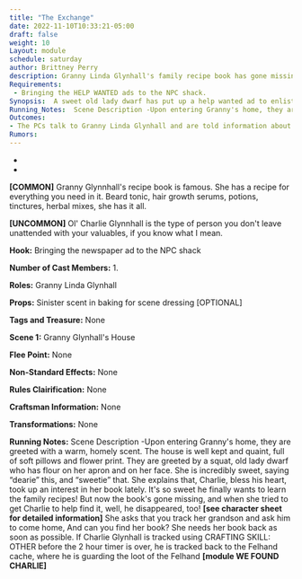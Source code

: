 ```yaml
---
title: "The Exchange"
date: 2022-11-10T10:33:21-05:00
draft: false
weight: 10
Layout: module
schedule: saturday
author: Brittney Perry
description: Granny Linda Glynhall's family recipe book has gone missing! Also, she hasn't seen her grandson Charlie in three days. In desperation, she has put two ads in the local paper asking for help finding them both. She has offered a reward for the return of each.
Requirements: 
 - Bringing the HELP WANTED ads to the NPC shack.
Synopsis:  A sweet old lady dwarf has put up a help wanted ad to enlist help returning her recipe book and her grandson, for a reward. She doesn't know where her grandson would be, and needs help finding him. Her recipe book also went missing around the same time, and she can't find it anywhere. The book is full of old family recipes and is worth 1250 silver. She assumes it was stolen, and wants it back. Once all the information has been relayed or the PCs wish to leave, she will see them to the door and wish them good luck in finding her grandson and book.
Running_Notes:  Scene Description -Upon entering Granny's home, they are greeted with a warm, homely scent. The house is well kept and quaint, full of soft pillows and flower print. They are greeted by a squat, old lady dwarf who has flour on her apron and on her face. She is incredibly sweet, saying “dearie” this, and “sweetie” that.  She explains that, Charlie, bless his heart, took up an interest in her book lately. It's so sweet he finally wants to learn the family recipes! But now the book's gone missing, and when she tried to get Charlie to help find it, well, he disappeared, too! **[see character sheet for detailed information]** She asks that you track her grandson and ask him to come home, And can you find her book? She needs her book back as soon as possible. If Charlie Glynhall is tracked using CRAFTING SKILL OTHER before the 2 hour timer is over, he is tracked back to the Felhand cache, where he is guarding the loot of the Felhand [module WE FOUND CHARLIE]
Outcomes:
- The PCs talk to Granny Linda Glynhall and are told information about her, her grandson, her recipe book, the occupation, or anything else people want to talk about. Once they leave the house, the 2 hour timer to find Charlie starts **[module OPERATION FIND CHARLIE].
Rumors: 
---
```








- 



- 



**[COMMON]** Granny Glynnhall's recipe book is famous. She has a recipe for everything you need in it. Beard tonic, hair growth serums, potions, tinctures, herbal mixes, she has it all. 

**[UNCOMMON]** Ol' Charlie Glynnhall is the type of person you don't leave unattended with your valuables, if you know what I mean.

**Hook:** Bringing the newspaper ad to the NPC shack

**Number of Cast Members:** 1.

**Roles:** Granny Linda Glynhall 

**Props:** Sinister scent in baking for scene dressing [OPTIONAL] 

**Tags and Treasure:** None

**Scene 1:** Granny Glynhall's House

**Flee Point:** None

**Non-Standard Effects:** None

**Rules Clairification:** None

**Craftsman Information:** None

**Transformations:** None

**Running Notes:**  Scene Description -Upon entering Granny's home, they are greeted with a warm, homely scent. The house is well kept and quaint, full of soft pillows and flower print. They are greeted by a squat, old lady dwarf who has flour on her apron and on her face. She is incredibly sweet, saying “dearie” this, and “sweetie” that.  She explains that, Charlie, bless his heart, took up an interest in her book lately. It's so sweet he finally wants to learn the family recipes! But now the book's gone missing, and when she tried to get Charlie to help find it, well, he disappeared, too! **[see character sheet for detailed information]** She asks that you track her grandson and ask him to come home, And can you find her book? She needs her book back as soon as possible. If Charlie Glynhall is tracked using CRAFTING SKILL: OTHER before the 2 hour timer is over, he is tracked back to the Felhand cache, where he is guarding the loot of the Felhand **[module WE FOUND CHARLIE]**



